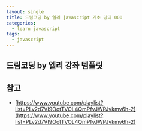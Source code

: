 ```yaml
---
layout: single
title: 드림코딩 by 엘리 javascript 기초 강의 000
categories: 
  - learn javascript
tags:
  - javascript
---
```


## 드림코딩 by 엘리 강좌 템플릿

## 참고 
- [https://www.youtube.com/playlist?list=PLv2d7VI9OotTVOL4QmPfvJWPJvkmv6h-2](https://www.youtube.com/playlist?list=PLv2d7VI9OotTVOL4QmPfvJWPJvkmv6h-2)